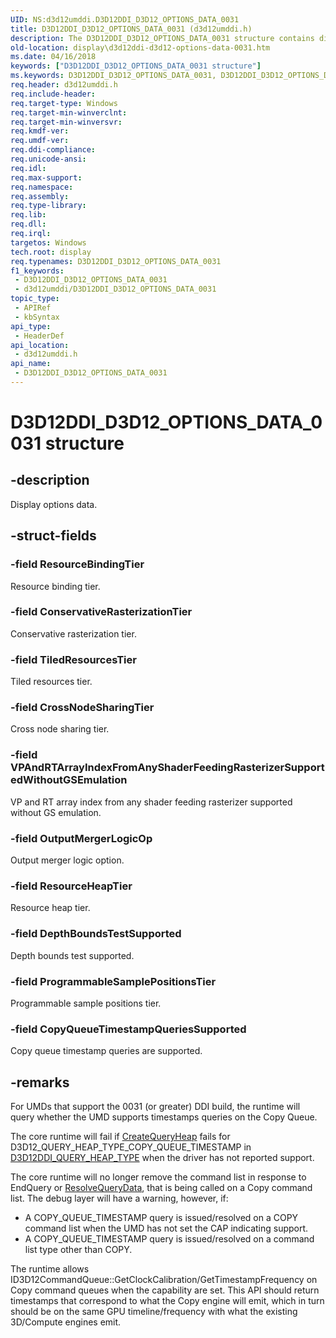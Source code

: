 ```yaml
---
UID: NS:d3d12umddi.D3D12DDI_D3D12_OPTIONS_DATA_0031
title: D3D12DDI_D3D12_OPTIONS_DATA_0031 (d3d12umddi.h)
description: The D3D12DDI_D3D12_OPTIONS_DATA_0031 structure contains display options data used by user-mode display driver functions.
old-location: display\d3d12ddi-d3d12-options-data-0031.htm
ms.date: 04/16/2018
keywords: ["D3D12DDI_D3D12_OPTIONS_DATA_0031 structure"]
ms.keywords: D3D12DDI_D3D12_OPTIONS_DATA_0031, D3D12DDI_D3D12_OPTIONS_DATA_0031 structure [Display Devices], d3d12umddi/D3D12DDI_D3D12_OPTIONS_DATA_0031, display.d3d12ddi-d3d12-options-data-0031
req.header: d3d12umddi.h
req.include-header: 
req.target-type: Windows
req.target-min-winverclnt: 
req.target-min-winversvr: 
req.kmdf-ver: 
req.umdf-ver: 
req.ddi-compliance: 
req.unicode-ansi: 
req.idl: 
req.max-support: 
req.namespace: 
req.assembly: 
req.type-library: 
req.lib: 
req.dll: 
req.irql: 
targetos: Windows
tech.root: display
req.typenames: D3D12DDI_D3D12_OPTIONS_DATA_0031
f1_keywords:
 - D3D12DDI_D3D12_OPTIONS_DATA_0031
 - d3d12umddi/D3D12DDI_D3D12_OPTIONS_DATA_0031
topic_type:
 - APIRef
 - kbSyntax
api_type:
 - HeaderDef
api_location:
 - d3d12umddi.h
api_name:
 - D3D12DDI_D3D12_OPTIONS_DATA_0031
---
```


# D3D12DDI_D3D12_OPTIONS_DATA_0031 structure

## -description

Display options data.

## -struct-fields

### -field ResourceBindingTier

Resource binding tier.

### -field ConservativeRasterizationTier

Conservative rasterization tier.

### -field TiledResourcesTier

Tiled resources tier.

### -field CrossNodeSharingTier

Cross node sharing tier.

### -field VPAndRTArrayIndexFromAnyShaderFeedingRasterizerSupportedWithoutGSEmulation

VP and RT array index from any shader feeding rasterizer supported without GS emulation.

### -field OutputMergerLogicOp

Output merger logic option.

### -field ResourceHeapTier

Resource heap tier.

### -field DepthBoundsTestSupported

Depth bounds test supported.

### -field ProgrammableSamplePositionsTier

Programmable sample positions tier.

### -field CopyQueueTimestampQueriesSupported

Copy queue timestamp queries are supported.

## -remarks

For UMDs that support the 0031 (or greater) DDI build, the runtime will query whether the UMD supports timestamps queries on the Copy Queue.

The core runtime will fail if [CreateQueryHeap](nc-d3d12umddi-pfnd3d12ddi_create_query_heap_0001.md) fails for D3D12_QUERY_HEAP_TYPE_COPY_QUEUE_TIMESTAMP in [D3D12DDI_QUERY_HEAP_TYPE](ne-d3d12umddi-d3d12ddi_query_heap_type.md) when the driver has not reported support.

The core runtime will no longer remove the command list in response to EndQuery or [ResolveQueryData](nc-d3d12umddi-pfnd3d12ddi_resolve_query_data.md), that is being called on a Copy command list. The debug layer will have a warning, however, if:

* A COPY_QUEUE_TIMESTAMP query is issued/resolved on a COPY command list when the UMD has not set the CAP indicating support.
* A COPY_QUEUE_TIMESTAMP query is issued/resolved on a command list type other than COPY.

The runtime allows ID3D12CommandQueue::GetClockCalibration/GetTimestampFrequency on Copy command queues when the capability are set. This API should return timestamps that correspond to what the Copy engine will emit, which in turn should be on the same GPU timeline/frequency with what the existing 3D/Compute engines emit.
